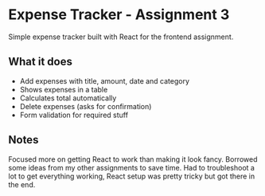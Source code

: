 # Expense Tracker - Assignment 3

Simple expense tracker built with React for the frontend assignment.

## What it does

- Add expenses with title, amount, date and category
- Shows expenses in a table
- Calculates total automatically  
- Delete expenses (asks for confirmation)
- Form validation for required stuff

## Notes

Focused more on getting React to work than making it look fancy. Borrowed some ideas from my other assignments to save time. Had to troubleshoot a lot to get everything working, React setup was pretty tricky but got there in the end.